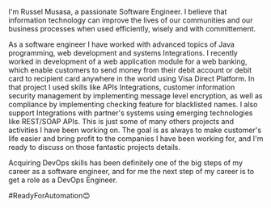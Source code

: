 I'm Russel Musasa, a passionate Software Engineer. I believe that information technology can improve the lives of our communities and our business processes when used efficiently, wisely and with committement.

As a software engineer I have worked with advanced topics of Java programming, web development and systems Integrations. I recently worked in development of a web application module for a web banking, which enable customers to send money from their debit account or debit card to recipient card anywhere in the world using Visa Direct Platform. In that project I used skills like APIs Integrations, customer information security management by implementing message level encryption, as well as compliance by implementing checking feature for blacklisted names. I also support Integrations with partner's systems using emerging technologies like REST/SOAP APIs. This is just some of many others projects and activities I have been working on. The goal is as always to make customer's life easier and bring profit to the companies I have been working for, and I'm ready to discuss on those fantastic projects details.

Acquiring DevOps skills has been definitely one of the big steps of my career as a software engineer, and for me the next step of my career is to get a role as a DevOps Engineer.

#ReadyForAutomation😊
